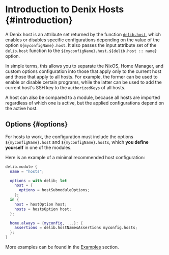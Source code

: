 # Introduction to Denix Hosts {#introduction}
A Denix host is an attribute set returned by the function [`delib.host`](/hosts/structure), which enables or disables specific configurations depending on the value of the option `${myconfigName}.host`. It also passes the input attribute set of the `delib.host` function to the `${myconfigName}.host.${delib.host :: name}` option.

In simple terms, this allows you to separate the NixOS, Home Manager, and custom options configuration into those that apply only to the current host and those that apply to all hosts. For example, the former can be used to enable or disable certain programs, while the latter can be used to add the current host's SSH key to the `authorizedKeys` of all hosts.

A host can also be compared to a module, because all hosts are imported regardless of which one is active, but the applied configurations depend on the active host.

## Options {#options}
For hosts to work, the configuration must include the options `${myconfigName}.host` and `${myconfigName}.hosts`, which **you define yourself** in one of the modules.

Here is an example of a minimal recommended host configuration:

```nix
delib.module {
  name = "hosts";

  options = with delib; let
    host = {
      options = hostSubmoduleOptions;
    };
  in {
    host = hostOption host;
    hosts = hostsOption host;
  };

  home.always = {myconfig, ...}: {
    assertions = delib.hostNamesAssertions myconfig.hosts;
  };
}
```

More examples can be found in the [Examples](/hosts/examples) section.
